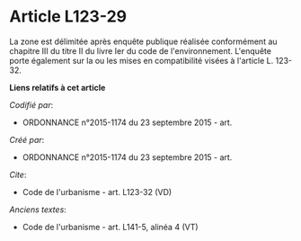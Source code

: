 # Article L123-29

La zone est délimitée après enquête publique réalisée conformément au chapitre III du titre II du livre Ier du code de
l'environnement. L'enquête porte également sur la ou les mises en compatibilité visées à l'article L. 123-32.

**Liens relatifs à cet article**

_Codifié par_:

  - ORDONNANCE n°2015-1174 du 23 septembre 2015 - art.

_Créé par_:

  - ORDONNANCE n°2015-1174 du 23 septembre 2015 - art.

_Cite_:

  - Code de l'urbanisme - art. L123-32 (VD)

_Anciens textes_:

  - Code de l'urbanisme - art. L141-5, alinéa 4 (VT)
